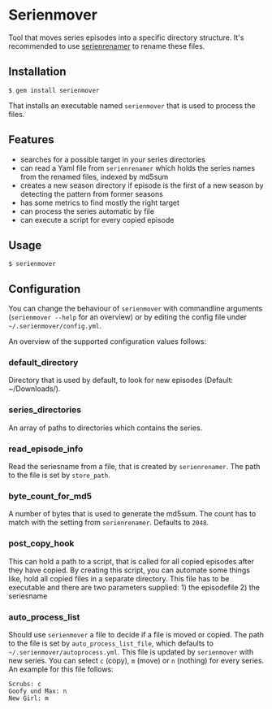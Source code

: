 # Serienmover

Tool that moves series episodes into a specific directory structure.
It's recommended to use [serienrenamer](http://github.com/pboehm/serienrenamer)
to rename these files.

## Installation

    $ gem install serienmover

That installs an executable named `serienmover` that is used to
process the files.

## Features

*   searches for a possible target in your series directories
*   can read a Yaml file from `serienrenamer` which holds the series names
    from the renamed files, indexed by md5sum
*   creates a new season directory if episode is the first of a new season
    by detecting the pattern from former seasons
*   has some metrics to find mostly the right target
*   can process the series automatic by file
*   can execute a script for every copied episode

## Usage

    $ serienmover

## Configuration

You can change the behaviour of `serienmover` with commandline arguments
(`serienmover --help` for an overview) or by editing the config file
under `~/.serienmover/config.yml`.

An overview of the supported configuration values follows:

### default_directory
Directory that is used by default, to look for new episodes
(Default: ~/Downloads/).

### series_directories
An array of paths to directories which contains the series.

### read_episode_info
Read the seriesname from a file, that is created by `serienrenamer`. The path
to the file is set by `store_path`.

### byte_count_for_md5
A number of bytes that is used to generate the md5sum. The count has to match
with the setting from `serienrenamer`. Defaults to `2048`.

### post_copy_hook
This can hold a path to a script, that is called for all copied episodes
after they have copied. By creating this script, you can automate some things
like, hold all copied files in a separate directory. This file has to be
executable and there are two parameters supplied:
    1) the episodefile 2) the seriesname

### auto_process_list
Should use `serienmover` a file to decide if a file is moved or copied.
The path to the file is set by `auto_process_list_file`, which defaults to
`~/.serienmover/autoprocess.yml`. This file is updated by `serienmover` with
new series. You can select `c` (copy), `m` (move) or `n` (nothing) for every
series. An example for this file follows:

    Scrubs: c
    Goofy und Max: n
    New Girl: m

